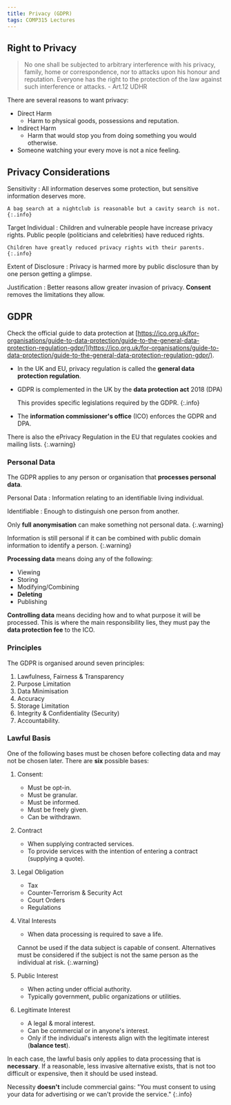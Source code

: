 ```yaml
---
title: Privacy (GDPR)
tags: COMP315 Lectures
---
```

## Right to Privacy

> No one shall be subjected to arbitrary interference with his privacy, family, home or correspondence, nor to attacks upon his honour and reputation. Everyone has the right to the protection of the law against such interference or attacks. - Art.12 UDHR

There are several reasons to want privacy:

* Direct Harm
	* Harm to physical goods, possessions and reputation.
* Indirect Harm
	* Harm that would stop you from doing something you would otherwise.
* Someone watching your every move is not a nice feeling.

## Privacy Considerations

Sensitivity
: All information deserves some protection, but sensitive information deserves more.
	
	A bag search at a nightclub is reasonable but a cavity search is not.
	{:.info}

Target Individual
: Children and vulnerable people have increase privacy rights. Public people (politicians and celebrities) have reduced rights.
	
	Children have greatly reduced privacy rights with their parents.
	{:.info}

Extent of Disclosure
: Privacy is harmed more by public disclosure than by one person getting a glimpse.

Justification
: Better reasons allow greater invasion of privacy. **Consent** removes the limitations they allow.

## GDPR
Check the official guide to data protection at [https://ico.org.uk/for-organisations/guide-to-data-protection/guide-to-the-general-data-protection-regulation-gdpr/](https://ico.org.uk/for-organisations/guide-to-data-protection/guide-to-the-general-data-protection-regulation-gdpr/).

* In the UK and EU, privacy regulation is called the **general data protection regulation**.
* GDPR is complemented in the UK by the **data protection act** 2018 (DPA)
	
	This provides specific legislations required by the GDPR.
	{:.info}
	
* The **information commissioner's office** (ICO) enforces the GDPR and DPA.

There is also the ePrivacy Regulation in the EU that regulates cookies and mailing lists.
{:.warning}

### Personal Data
The GDPR applies to any person or organisation that **processes personal data**.

Personal Data
: Information relating to an identifiable living individual.

Identifiable
: Enough to distinguish one person from another.

Only **full anonymisation** can make something not personal data.
{:.warning}

Information is still personal if it can be combined with public domain information to identify a person.
{:.warning}

**Processing data** means doing any of the following:

* Viewing
* Storing
* Modifying/Combining
* **Deleting**
* Publishing

**Controlling data** means deciding how and to what purpose it will be processed. This is where the main responsibility lies, they must pay the **data protection fee** to the ICO.

### Principles
The GDPR is organised around seven principles:

1. Lawfulness, Fairness & Transparency
1. Purpose Limitation
1. Data Minimisation
1. Accuracy
1. Storage Limitation
1. Integrity & Confidentiality (Security)
1. Accountability.

### Lawful Basis
One of the following bases must be chosen before collecting data and may not be chosen later. There are **six** possible bases:

1. Consent:
	* Must be opt-in.
	* Must be granular.
	* Must be informed.
	* Must be freely given.
	* Can be withdrawn.
1. Contract
	* When supplying contracted services.
	* To provide services with the intention of entering a contract (supplying a quote).
1. Legal Obligation
	* Tax
	* Counter-Terrorism & Security Act
	* Court Orders
	* Regulations
1. Vital Interests
	* When data processing is required to save a life.
	
	Cannot be used if the data subject is capable of consent. Alternatives must be considered if the subject is not the same person as the individual at risk.
	{:.warning}
1. Public Interest
	* When acting under official authority.
	* Typically government, public organizations or utilities.
1. Legitimate Interest
	* A legal & moral interest.
	* Can be commercial or in anyone's interest.
	* Only if the individual's interests align with the legitimate interest (**balance test**).

In each case, the lawful basis only applies to data processing that is **necessary**. If a reasonable, less invasive alternative exists, that is not too difficult or expensive, then it should be used instead.

Necessity **doesn't** include commercial gains: "You must consent to using your data for advertising or we can't provide the service."
{:.info}